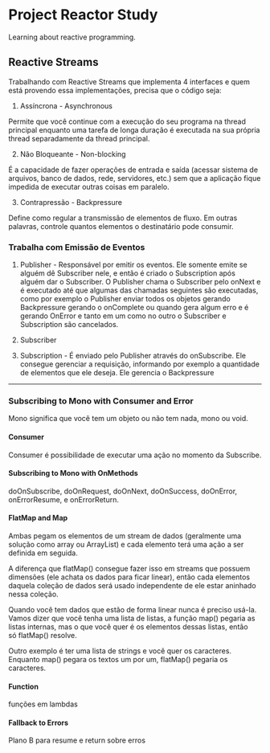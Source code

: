 # Project Reactor Study
Learning about reactive programming.

<h2>Reactive Streams</h2>

Trabalhando com Reactive Streams que implementa 4 interfaces e quem está provendo essa implementações, precisa que o código seja:

1. Assíncrona - Asynchronous 

Permite que você continue com a execução do seu programa na thread principal enquanto uma tarefa de longa duração é executada na sua própria thread separadamente da thread principal.

2. Não Bloqueante - Non-blocking 

É a capacidade de fazer operações de entrada e saída (acessar sistema de arquivos, banco de dados, rede, servidores, etc.) sem que a aplicação fique impedida de executar outras coisas em paralelo.

3. Contrapressão - Backpressure

Define como regular a transmissão de elementos de fluxo. Em outras palavras, controle quantos elementos o destinatário pode consumir.

<h3>Trabalha com Emissão de Eventos</h3>

1. Publisher - Responsável por emitir os eventos. Ele somente emite se alguém dê Subscriber nele, e então é criado o Subscription após alguém dar o Subscriber. O Publisher chama o Subscriber pelo onNext e é executado até que algumas das chamadas seguintes são executadas, como por exemplo o Publisher enviar todos os objetos gerando Backpressure gerando o onComplete ou quando gera algum erro e é gerando OnError e tanto em um como no outro o Subscriber e Subscription são cancelados.

2. Subscriber 

3. Subscription - É enviado pelo Publisher através do onSubscribe. Ele consegue gerenciar a requisição, informando por exemplo a quantidade de elementos que ele deseja. Ele gerencia o Backpressure

<hr/>

<h3>Subscribing to Mono with Consumer and Error</h3>

Mono significa que você tem um objeto ou não tem nada, mono ou void.

<h4>Consumer</h4>

Consumer é possibilidade de executar uma ação no momento da Subscribe.

<h4>Subscribing to Mono with OnMethods</h4>
doOnSubscribe, doOnRequest, doOnNext, doOnSuccess, doOnError, onErrorResume, e onErrorReturn.

<h4>FlatMap and Map</h4>

<p>Ambas pegam os elementos de um stream de dados (geralmente uma solução como array ou ArrayList) e cada elemento terá uma ação a ser definida em seguida.</p>

<p>A diferença que flatMap() consegue fazer isso em streams que possuem dimensões (ele achata os dados para ficar linear), então cada elementos daquela coleção de dados será usado independente de ele estar aninhado nessa coleção.</p>

<p>Quando você tem dados que estão de forma linear nunca é preciso usá-la.
Vamos dizer que você tenha uma lista de listas, a função map() pegaria as listas internas, mas o que você quer é os elementos dessas listas, então só flatMap() resolve.</p>

<p>Outro exemplo é ter uma lista de strings e você quer os caracteres. Enquanto map() pegara os textos um por um, flatMap() pegaria os caracteres.</p>

<h4>Function</h4>

funções em lambdas

<h4>Fallback to Errors</h4>

Plano B para resume e return sobre erros




